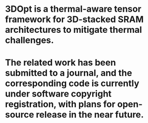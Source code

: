 # 3DOpt is a thermal-aware tensor framework for 3D-stacked SRAM architectures to mitigate thermal challenges.
# The related work has been submitted to a journal, and the corresponding code is currently under software copyright registration, with plans for open-source release in the near future.
